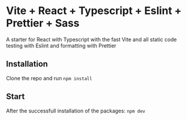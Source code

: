 # Vite + React + Typescript + Eslint + Prettier + Sass

A starter for React with Typescript with the fast Vite and all static code testing with Eslint and formatting with Prettier

## Installation

Clone the repo and run `npm install`

## Start

After the successfull installation of the packages: `npm dev`

